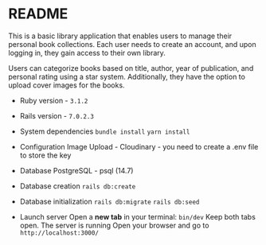 # README

This is a basic library application that enables users to manage their personal book collections. Each user needs to create an account, and upon logging in, they gain access to their own library.

Users can categorize books based on title, author, year of publication, and personal rating using a star system. Additionally, they have the option to upload cover images for the books.

 - Ruby version - `3.1.2`

 - Rails version - `7.0.2.3`

 - System dependencies
	 `bundle install`
	  `yarn install`

 - Configuration
		Image Upload - Cloudinary  - you need to create a .env file to store the key

 - Database
	PostgreSQL - psql (14.7)

 -  Database creation
	 `rails db:create`

 - Database initialization
	   `rails db:migrate`
	   `rails db:seed`

 - Launch  server
	Open a  **new tab**  in your terminal: `bin/dev`
	Keep both tabs open. The server is running Open your browser and go to  `http://localhost:3000/`
